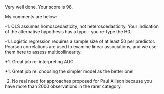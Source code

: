 Very well done. Your score is 98.

My comments are below:

-1. OLS assumes homoscedasticity, not heteroscedasticity.
Your indication of the alternative hypothesis has a typo - you re-type the H0.

-1. Logistic regression requires a sample size of at least 50 per predictor.
Pearson correlations are used to examine linear associations, and we use them here to assess multicollinearity.

+1. Great job re: interpreting AUC

+1. Great job re: choosing the simpler model as the better one!

-2. No real need for approaches proposed for Paul Allison because you have more than 2000 observations in the rarer category.
